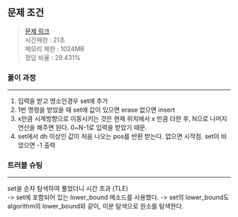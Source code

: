 ## 문제 조건
> <a href = "https://www.acmicpc.net/problem/23326"> 문제 링크 </a>  
> 시간제한 : 21초  
> 메모리 제한 : 1024MB  
> 정답 비율 : 29.431%

### 풀이 과정
---
1. 입력을 받고 명소인경우 set에 추가
2. 1번 명령을 받았을 때 set에 값이 있으면 erase 없으면 insert
3. x만큼 시계방향으로 이동시키는 것은 현재 위치에서 x 만큼 더한 후, N으로 나머지 연산을 해주면 된다. 0~N-1로 입력을 받았기 때문.
4. set에서 dh 이상인 값이 처음 나오는 pos를 반환 받는다. 없으면 시작점. set이 비었으면 -1 출력

### 트러블 슈팅
---
set을 순차 탐색하여 풀었더니 시간 초과 (TLE)  
-> set에 포함되어 있는 lower_bound 메소드를 사용했다.
-> set의 lower_bound도 algorithm의 lower_bound와 같이, 이분 탐색으로 원소를 탐색한다.

